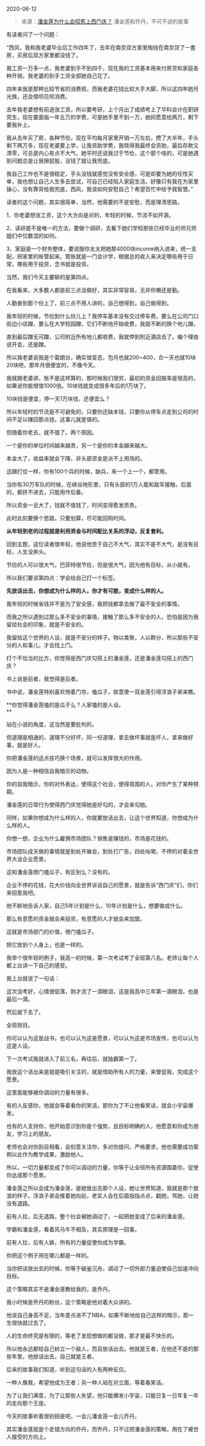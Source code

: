 2020-06-12

> 来源：[潘金莲为什么会招惹上西门庆？](http://mp.weixin.qq.com/s?__biz=MzU0MjYwNDU2Mw==&mid=2247490009&idx=1&sn=3403171e5ad0c95c6143ef169d438b59&chksm=fb1975a5cc6efcb3cac45db97186a5e8e4b0e25ae7c1e44d5773d841daa26919b6555a1e3472&scene=27#wechat_redirect)
> 潘金莲和乔丹，不可不说的故事

有读者问了一个问题：

  

“西风，我和我老婆毕业后工作四年了，去年在南京双方家里掏钱在南京贷了一套房，买房后双方家里都没钱了。

  

我工资一万多一点，我老婆到手不到四千，现在我的工资基本用来付房贷和家庭各种开销，我老婆的到手工资全部她自己花了。

  

四年来我是那种比较节省的消费观，而我老婆花钱比较大手大脚，所以这四年她月光族，还会借呗花呗消费。

  

去年我老婆想有前途涨工资，所以要考研，上个月出了成绩考上了华科会计在职研究生，现在要面临一年五万的学费，可是她手里不到一万，她妈愿意给两万，剩下要我补上。

  

我从去年买了房，各种节俭，现在平均每月家里开销一万左右，攒了大半年，手头剩下两万多，现在老婆要上学，让我资助学费，我晓得我最终会资助，最后存款又清零，可总是内心有点不大气，她平时还说我过于节俭，这个那个啥的，可是她遇到问题总是让我擦屁股，没钱了就让我兜底。

  

我自己工作也不是很稳定，手头没钱就感觉没有安全感，可是却要为她的任性买单，我也想让自己人生多去尝试，可自己已经陷入家庭生活，好像只有我在为家里操心，没有靠背给我兜底，西风，我该如何安慰自己？希望百忙中给予我智慧。”

  

读者的这个问题，其实很简单，当然，他需要的不是安慰，而是理清思路。

  

1、你老婆想涨工资，这个大方向是对的，年轻的时候，节流不如开源。

2、读研是不是唯一的方法，要做个调研，去看下她们学校那些已经毕业的师兄师姐们中位数混的如何。

3、家庭是一个财务整体，要说服你太太把她那4000块income纳入进来，统一支配，把家里的账管起来。管账就是一门会计学，根据总的收入来决定哪些用于日常，哪些用于投资，念书就是投资。

  

当然，我们今天主要聊的是第四点。

  

在我看来，大多数人都是前三点没做好，其实非常容易，无非你懒还是勤。

  

人勤奋到那个份上了，前三点不用人讲的，自己想得到，自己做得到。

  

我年轻的时候，节俭到什么份儿上？我停车基本没有交过停车费。要么在公司门口街边小店蹭，要么在大学校园蹭，它们不断地开始收费，我就不断的换个地儿蹭。

  

直到最后蹭无可蹭，公司附近所有地儿都收费，我就停到附近酒店去了。编个理由说开会，还是蹭。

  

所以我老婆说我是个葛朗台，确实很变态，包月也就200~400，合一天也就10块20块吧，那年月很便宜的，不像今天。

  

我就跟老婆讲，账不是这样算的，那时候我们很穷，最初的资金回报率是很高的，如果说你能增值1000倍。10块钱就变成很多年后的1万块了。

  

10块钱是便宜，停一天1万块钱，还便宜么？

  

所以年轻时的节流是不可避免的，只要你还缺本钱，只要你从停车点走到公司的时间不足以赚回那点钱，这事儿就是值的。

  

但随着你老去，就不值了。两个原因。

  

一个是你的单位时间越来越贵，另一个是你的本金越来越大。

  

本金大了，收益率就会下降，非头部资金是派不上用场的。

  

这跟打仗一样，你有100个兵的时候，缺兵，来一个上一个，都管用。

  

当你有30万军队的时候，在峡谷地形里，只有头部的1万人能和敌军接触，后面的，都挤不进去，只能用作后备。

  

所以资金一旦大了，钱就不值钱了，时间变得愈发昂贵。

  

此时此刻要换个思路，只要划算，尽可能回购时间。

  

 **从年轻到老的过程就是利用资金与时间配比关系的浮动，反复套利。**

  

回到主题，这位读者很年轻，他说他苦于自己不大气，其实不是不大气，是没有目标，人生没奔头。

  

节俭的人可以很大气，巴菲特很节俭，但是很大气，因为他有目标，从小就有。

  

所以我们要谈第四点：学会给自己打一个标签。

  

 **先放话出去，你想成为什么样的人，你才有可能，变成什么样的人。**

  

我年轻的时候省钱并不是为了安全感，我把钱都拿去做了最不安全的事情。

  

而我之所以遇到过那么多不安全的事情，接触了那么多不安全的人，恐怕是因为我留给社会的印象，就是不安全的。

  

我留给这个世界的人设，就是不安分的样子。物以类聚，人以群分，所以那些不安分的人和事儿，才会找上门。

  

打个不恰当的比方，你觉得是西门庆勾搭上的潘金莲，还是潘金莲勾搭上的西门庆？

  

书上说是前者，我觉得是后者。

  

书中说，潘金莲特别喜欢倚着门帘，嗑瓜子，故意使一双金莲引得浮浪子弟来瞧。

  

 **你觉得潘金莲嗑的是瓜子么？人家嗑的是人设。  
**

  

站在小说的角度，这当然是要批判的。

  

但道理是相通的，道理不分好坏，同一份道理，拿去做坏事就是坏人，拿来做好事，就是好人。

  

你把潘金莲的这点技巧换个场景，就可以发挥很大的作用。  

  

因为人是一种相信自我暗示的动物。

  

你的自我暗示，你的对外表达，使得这个社会，使得周围的人，对你产生了某种预期。

  

潘金莲的日常行为使得西门庆觉得她是好勾的，才会来勾她。

  

同样，如果你想成为什么样的人，你就要放话出去，让这个世界知道，你想成为什么样的人。

  

你想一想，企业为什么雇佣市场团队？销售是赚钱的，市场是花钱的。

  

市场团队成天做的事情就是到处开展会，到处打广告，四处吆喝，不停的对着全世界大谈企业愿景。

  

这和潘金莲倚门嗑瓜子，有区别么？没有的。

  

企业不停的花钱，花大价钱向全世界诉说自己的愿景，就是告诉“西门庆”们，你们来招惹我吧。

  

他不断地告诉人家，自己5年计划是什么，10年计划是什么，想要做成什么。

  

那么有意愿的资金就会来投资，有意愿的人才就会来加盟。

  

这就是市场部门的价值，倚门嗑瓜子。

  

把它放到个人身上，也是一样的。

  

我举个很年轻的例子，我高一的时候，第一次考试考了全班第八名。老师让每个人都上台讲一下自己的感受。

  

我上台就说了一句话：

  

这次没考好，心情很低落，刚才流了一滴眼泪，这是我高中三年第一滴眼泪，也是最后一滴。

  

然后就下去了。

  

全班侧目。

  

你可以认为这是战书，也可以认为这是愿景，可以认为这是市场宣传，也可以认为这是人设。

  

下一次考试我就进入了前三名，再往后，就独霸第一了。

  

我放这个话出来是就是吸引关注的，就是借助所有人的力量，来督促我，完成这个愿景。

  

这里面能够被你调动的力量有很多。

  

有的人反感你，他就会等着看你的笑话，那你为了不让他看笑话，就会小宇宙爆发。

  

也有的人支持你，他开始意识到你是个强势，且目标明确的人，他愿意和你成为朋友，学习上的朋友。

  

老师也会对你刮目相看，会刻意关注你，多对你提问，严格要求，他也需要成功案例以此作为教学成果，激励他人。

  

所以，一切力量都变成了你可以调动的力量，你等于让全班所有资源围着你，促使你达成那个愿景。

  

潘金莲之所以会成为潘金莲，是她放出去那个人设，她让世界知道，我就是那个放浪的样子。浮浪子弟会推着她向前，老实人会在后面指指点点，戳她，骂她，让她没有退路。

  

前有人拉，后无退路，整个社会被她调动了，一起把她变成了后来的潘金莲。

  

学霸和潘金莲，看着风马牛不相及，其实原理是一回事。

  

前有人拉，后有人嫉，所有的力量促使你成为学霸。

  

你把这个例子用在哪儿都是一样的。  

  

当你把话放出去的时候，你等于破釜沉舟，调动了一切外部力量迫使自己加速冲向目标。  

  

这个策略其实不是潘金莲教给我的，是乔丹。

  

我小时候是乔丹的粉丝，这个策略是他对着大众讲的。

  

他说自己身高不足，当年差点进不了NBA，如果不断地给自己这样的暗示，那一生很快就过去了。

  

人的生命终究是有限的，等老了发现想做的都没做，那才是最不快乐的。

  

所以他永远都给自己树立一个敌人，而且放话出去。他就是王者，在他还不是的那些年里，他放话出去，自己就是王者。

  

后来的故事我们知道，听到这句话的人有两种反应。

  

一种人像我，希望他成为王者；另一种人站在对立面，等着看笑话。

  

为了让我们满意，为了让那些人失望，他只能爆发小宇宙，只能日复一日年复一年的走向那个王座。

  

今天的故事听着很别扭是吧，一会儿潘金莲一会儿乔丹。

  

其实潘金莲就是个走错方向的乔丹，而乔丹，只不过把潘金莲的策略，用在了被世人接受的方向上。


